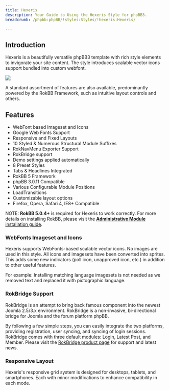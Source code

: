 ```yaml
---
title: Hexeris
description: Your Guide to Using the Hexeris Style for phpBB3.
breadcrumb: /phpbb:phpBB/!styles:Styles/!hexeris:Hexeris/

---
```


Introduction
-----

Hexeris is a beautifully versatile phpBB3 template with rich style elements to invigorate your site content. The style introduces scalable vector icons support bundled into custom webfont. 

![][style]

A standard assortment of features are also available, predominantly powered by the RokBB Framework, such as intuitive layout controls and others.

Features
-----

* WebFont based Imageset and Icons
* Google Web Fonts Support
* Responsive and Fixed Layouts
* 10 Styled & Numerous Structural Module Suffixes
* RokNavMenu Exporter Support
* RokBridge support
* Demo settings applied automatically
* 8 Preset Styles
* Tabs & Headlines Integrated
* RokBB 5 Framework
* phpBB 3.0.11 Compatible
* Various Configurable Module Positions
* LoadTransitions
* Customizable layout options
* Firefox, Opera, Safari 4, IE8+ Compatible

NOTE: **RokBB 5.0.4+** is required for Hexeris to work correctly. For more details on installing RokBB, please visit the [**Administrative Module** installation guide][adminguide].

### WebFonts Imageset and Icons

Hexeris supports WebFonts-based scalable vector icons. No images are used in this style. All icons and imagesets have been converted into sprites. This adds some new indicators (poll icon, unapproved icon, etc.) in addition to other useful features. 

For example: Installing matching language imagesets is not needed as we removed text and replaced it with pictographic language.

### RokBridge Support

RokBridge is an attempt to bring back famous component into the newest Joomla 2.5/3.x environment. RokBridge is a non-invasive, bi-directional bridge for Joomla and the forum platform phpBB. 

By following a few simple steps, you can easily integrate the two platforms, providing registration, user syncing, and syncing of login sessions. RokBridge comes with three default modules: Login, Latest Post, and Member. Please visit the [RokBridge product page][rokbridge] for support and latest news.

### Responsive Layout

Hexeris's responsive grid system is designed for desktops, tablets, and smartphones. Each with minor modifications to enhance compatibility in each mode.

[adminguide]: ../../start/styles.md#installing-administrative-modules
[style]: assets/hexeris.jpeg
[rokbridge]: http://www.rockettheme.com/extensions-joomla/rokbridge